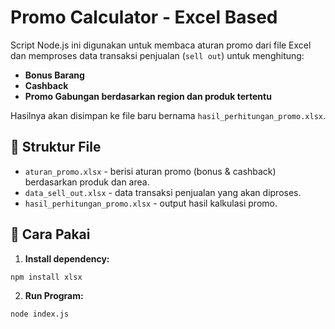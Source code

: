 # Promo Calculator - Excel Based

Script Node.js ini digunakan untuk membaca aturan promo dari file Excel dan memproses data transaksi penjualan (`sell out`) untuk menghitung:
- **Bonus Barang**
- **Cashback**
- **Promo Gabungan berdasarkan region dan produk tertentu**

Hasilnya akan disimpan ke file baru bernama `hasil_perhitungan_promo.xlsx`.

## 📁 Struktur File

- `aturan_promo.xlsx` - berisi aturan promo (bonus & cashback) berdasarkan produk dan area.
- `data_sell_out.xlsx` - data transaksi penjualan yang akan diproses.
- `hasil_perhitungan_promo.xlsx` - output hasil kalkulasi promo.

## 🚀 Cara Pakai

1. **Install dependency:**
```bash
npm install xlsx
```

2. **Run Program:**
```bash
node index.js
